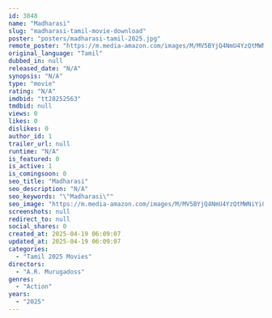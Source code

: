 ```yaml
---
id: 3848
name: "Madharasi"
slug: "madharasi-tamil-movie-download"
poster: "posters/madharasi-tamil-2025.jpg"
remote_poster: "https://m.media-amazon.com/images/M/MV5BYjQ4NmU4YzQtMWNiYi00ZDA3LTk0YmEtMTBkZGVkZTJlNjRiXkEyXkFqcGc@._V1_SX300.jpg"
original_language: "Tamil"
dubbed_in: null
released_date: "N/A"
synopsis: "N/A"
type: "movie"
rating: "N/A"
imdbid: "tt28252563"
tmdbid: null
views: 0
likes: 0
dislikes: 0
author_id: 1
trailer_url: null
runtime: "N/A"
is_featured: 0
is_active: 1
is_comingsoon: 0
seo_title: "Madharasi"
seo_description: "N/A"
seo_keywords: "\"Madharasi\""
seo_image: "https://m.media-amazon.com/images/M/MV5BYjQ4NmU4YzQtMWNiYi00ZDA3LTk0YmEtMTBkZGVkZTJlNjRiXkEyXkFqcGc@._V1_SX300.jpg"
screenshots: null
redirect_to: null
social_shares: 0
created_at: 2025-04-19 06:09:07
updated_at: 2025-04-19 06:09:07
categories:
  - "Tamil 2025 Movies"
directors:
  - "A.R. Murugadoss"
genres:
  - "Action"
years:
  - "2025"
---
```

